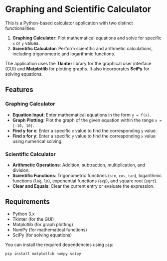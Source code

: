 # Graphing and Scientific Calculator

This is a Python-based calculator application with two distinct functionalities:
1. **Graphing Calculator**: Plot mathematical equations and solve for specific `x` or `y` values.
2. **Scientific Calculator**: Perform scientific and arithmetic calculations, including trigonometric and logarithmic functions.

The application uses the **Tkinter** library for the graphical user interface (GUI) and **Matplotlib** for plotting graphs. It also incorporates **SciPy** for solving equations.

## Features

### Graphing Calculator
- **Equation Input**: Enter mathematical equations in the form `y = f(x)`.
- **Graph Plotting**: Plot the graph of the given equation within the range `x = [-10, 10]`.
- **Find y for x**: Enter a specific `x` value to find the corresponding `y` value.
- **Find x for y**: Enter a specific `y` value to find the corresponding `x` value using numerical solving.

### Scientific Calculator
- **Arithmetic Operations**: Addition, subtraction, multiplication, and division.
- **Scientific Functions**: Trigonometric functions (`sin`, `cos`, `tan`), logarithmic functions (`log`, `ln`), exponential functions (`exp`), and square root (`sqrt`).
- **Clear and Equals**: Clear the current entry or evaluate the expression.

## Requirements
- Python 3.x
- Tkinter (for the GUI)
- Matplotlib (for graph plotting)
- NumPy (for mathematical functions)
- SciPy (for solving equations)

You can install the required dependencies using `pip`:

```bash
pip install matplotlib numpy scipy

